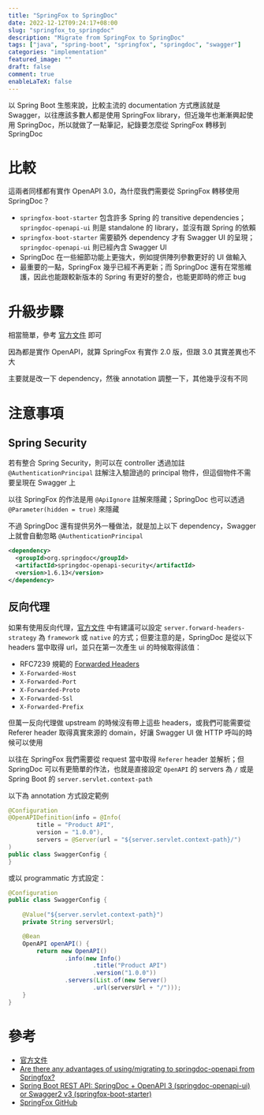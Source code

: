 ```yaml
---
title: "SpringFox to SpringDoc"
date: 2022-12-12T09:24:17+08:00
slug: "springfox_to_springdoc"
description: "Migrate from SpringFox to SpringDoc"
tags: ["java", "spring-boot", "springfox", "springdoc", "swagger"]
categories: "implementation"
featured_image: ""
draft: false
comment: true
enableLaTeX: false
---
```


以 Spring Boot 生態來說，比較主流的 documentation 方式應該就是 Swagger，以往應該多數人都是使用 SpringFox library，但近幾年也漸漸興起使用 SpringDoc，所以就做了一點筆記，紀錄要怎麼從 SpringFox 轉移到 SpringDoc

# 比較

這兩者同樣都有實作 OpenAPI 3.0，為什麼我們需要從 SpringFox 轉移使用 SpringDoc？

- `springfox-boot-starter` 包含許多 Spring 的 transitive dependencies；`springdoc-openapi-ui` 則是 standalone 的 library，並沒有跟 Spring 的依賴
- `springfox-boot-starter` 需要額外 dependency 才有 Swagger UI 的呈現；`springdoc-openapi-ui` 則已經內含 Swagger UI
- SpringDoc 在一些細節功能上更強大，例如提供陣列參數更好的 UI 做輸入
- 最重要的一點，SpringFox 幾乎已經不再更新；而 SpringDoc 還有在常態維護，因此也能跟較新版本的 Spring 有更好的整合，也能更即時的修正 bug

# 升級步驟

相當簡單，參考 [官方文件](https://springdoc.org/#migrating-from-springfox) 即可

因為都是實作 OpenAPI，就算 SpringFox 有實作 2.0 版，但跟 3.0 其實差異也不大

主要就是改一下 dependency，然後 annotation 調整一下，其他幾乎沒有不同

# 注意事項

## Spring Security

若有整合 Spring Security，則可以在 controller 透過加註 `@AuthenticationPrincipal` 註解注入驗證過的 principal 物件，但這個物件不需要呈現在 Swagger 上

以往 SpringFox 的作法是用 `@ApiIgnore` 註解來隱藏；SpringDoc 也可以透過 `@Parameter(hidden = true)` 來隱藏

不過 SpringDoc 還有提供另外一種做法，就是加上以下 dependency，Swagger 上就會自動忽略 `@AuthenticationPrincipal`

```xml
<dependency>
  <groupId>org.springdoc</groupId>
  <artifactId>springdoc-openapi-security</artifactId>
  <version>1.6.13</version>
</dependency>
```

## 反向代理

如果有使用反向代理，[官方文件](https://springdoc.org/#how-can-i-deploy-springdoc-openapi-ui-behind-a-reverse-proxy) 中有建議可以設定 `server.forward-headers-strategy` 為 `framework` 或 `native` 的方式；但要注意的是，SpringDoc 是從以下 headers 當中取得 url，並只在第一次產生 ui 的時候取得該值：

- RFC7239 規範的 [Forwarded Headers](https://www.rfc-editor.org/rfc/rfc7239)
- `X-Forwarded-Host`
- `X-Forwarded-Port`
- `X-Forwarded-Proto`
- `X-Forwarded-Ssl`
- `X-Forwarded-Prefix`

但萬一反向代理做 upstream 的時候沒有帶上這些 headers，或我們可能需要從 Referer header 取得真實來源的 domain，好讓 Swagger UI 做 HTTP 呼叫的時候可以使用

以往在 SpringFox 我們需要從 request 當中取得 `Referer` header 並解析；但 SpringDoc 可以有更簡單的作法，也就是直接設定 `OpenAPI` 的 servers 為 `/` 或是 Spring Boot 的 `server.servlet.context-path`

以下為 annotation 方式設定範例

```java
@Configuration
@OpenAPIDefinition(info = @Info(
		title = "Product API",
		version = "1.0.0"),
		servers = @Server(url = "${server.servlet.context-path}/")
)
public class SwaggerConfig {
}
```

或以 programmatic 方式設定：

```java
@Configuration
public class SwaggerConfig {
	
	@Value("${server.servlet.context-path}")
	private String serversUrl;

	@Bean
	OpenAPI openAPI() {
		return new OpenAPI()
				.info(new Info()
						.title("Product API")
						.version("1.0.0"))
				.servers(List.of(new Server()
						.url(serversUrl + "/")));
	}
}
```

# 參考

- [官方文件](https://springdoc.org/)
- [Are there any advantages of using/migrating to springdoc-openapi from Springfox?](https://stackoverflow.com/a/72480207/7605040)
- [Spring Boot REST API: SpringDoc + OpenAPI 3 (springdoc-openapi-ui) or Swagger2 v3 (springfox-boot-starter)](https://stackoverflow.com/a/65672670/7605040)
- [SpringFox GitHub](https://github.com/springfox/springfox)
